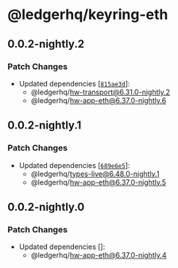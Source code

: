 # @ledgerhq/keyring-eth

## 0.0.2-nightly.2

### Patch Changes

- Updated dependencies [[`815ae3d`](https://github.com/LedgerHQ/ledger-live/commit/815ae3dae8027823854ada837df3dc983d09b10f)]:
  - @ledgerhq/hw-transport@6.31.0-nightly.2
  - @ledgerhq/hw-app-eth@6.37.0-nightly.6

## 0.0.2-nightly.1

### Patch Changes

- Updated dependencies [[`689e6e5`](https://github.com/LedgerHQ/ledger-live/commit/689e6e5a443170b8e6c2b404cc99af2e67d8e8e4)]:
  - @ledgerhq/types-live@6.48.0-nightly.1
  - @ledgerhq/hw-app-eth@6.37.0-nightly.5

## 0.0.2-nightly.0

### Patch Changes

- Updated dependencies []:
  - @ledgerhq/hw-app-eth@6.37.0-nightly.4
